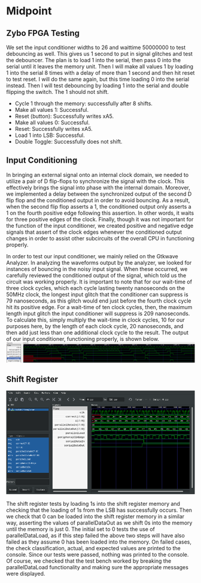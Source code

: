 # Midpoint
## Zybo FPGA Testing
We set the input conditioner widths to 26 and waittime 50000000 to test debouncing as well.
This gives us 1 second to put in signal glitches and test the debouncer.
The plan is to load 1 into the serial, then pass 0 into the serial until it leaves the memory unit.
Then I will make all values 1 by loading 1 into the serial 8 times with a delay of more than 1 second and then hit reset to test reset.
I will do the same again, but this time loading 0 into the serial instead.
Then I will test debouncing by loading 1 into the serial and double flipping the switch.
The 1 should not shift.

- Cycle 1 through the memory: successfully after 8 shifts.
- Make all values 1: Successful.
- Reset (button): Successfully writes xA5.
- Make all values 0: Successful.
- Reset: Successfully writes xA5.
- Load 1 into LSB: Successful.
- Double Toggle: Successfully does not shift.

## Input Conditioning
In bringing an external signal onto an internal clock domain, we needed to utilize a pair of D flip-flops to synchronize the signal with the clock. This effectively brings the signal into phase with the internal domain. Moreover, we implemented a delay between the synchronized output of the second D flip flop and the conditioned output in order to avoid bouncing. As a result, when the second flip flop asserts a 1, the conditioned output only asserts a 1 on the fourth positive edge following this assertion. In other words, it waits for three positive edges of the clock. Finally, though it was not important for the function of the input conditioner, we created positive and negative edge signals that assert of the clock edges whenever the conditioned output changes in order to assist other subcircuits of the overall CPU in functioning properly. 

In order to test our input conditioner, we mainly relied on the Gtkwave Analyzer. In analyzing the waveforms output by the analyzer, we looked for instances of bouncing in the noisy input signal. When these occurred, we carefully reviewed the conditioned output of the signal, which told us the circuit was working properly. It is important to note that for our wait-time of three clock cycles, which each cycle lasting twenty nanoseconds on the 50MHz clock, the longest input glitch that the conditioner can suppress is 79 nanoseconds, as this glitch would end just before the fourth clock cycle hit its positive edge. For a wait-time of ten clock cycles, then, the maximum length input glitch the input conditioner will suppress is 209 nanoseconds. To calculate this, simply multiply the wait-time in clock cycles, 10 for our purposes here, by the length of each clock cycle, 20 nanoseconds, and then add just less than one additional clock cycle to the result. The output of our input conditioner, functioning properly, is shown below.
![The waveforms above demonstrate the input conditioner successfully handling bouncing and other errors in the circuitry. The error signals at the beginning will likely be corrected as we add additional parts and functionality to the CPU.](/res/InputConditioner.png#center)


## Shift Register
![Waveforms](/res/shiftregister.png)

The shift register tests by loading 1s into the shift register memory and checking that the loading of 1s from the LSB has successfully occurs.
Then we check that 0 can be loaded into the shift register memory in a similar way, asserting the values of parallelDataOut as we shift 0s into the memory until the memory is just 0.
The initial set to 0 tests the use of parallelDataLoad, as if this step failed the above two steps will have also failed as they assume 0 has been loaded into the memory.
On failed cases, the check classification, actual, and expected values are printed to the console.
Since our tests were passed, nothing was printed to the console.
Of course, we checked that the test bench worked by breaking the parallelDataLoad functionality and making sure the appropriate messages were displayed.
